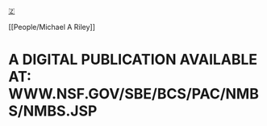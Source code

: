 [🇿](zotero://select/library/items/NQTBNI8E)

[[People/Michael A Riley]] 
# A DIGITAL PUBLICATION AVAILABLE AT: WWW.NSF.GOV/SBE/BCS/PAC/NMBS/NMBS.JSP

